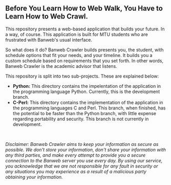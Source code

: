 <h2>Before You Learn How to Web Walk, You Have to Learn How to Web Crawl.</h2>
<p>This repository presents a web-based application that builds your future. In
  a way, of course. This application is built for MTU students who are
  frustrated with Banweb's usual interface.</p>
<p>So what does it do? Banweb Crawler builds presents you, the student, with
  schedule options that fit your needs, and your timeline. It builds you a
  custom schedule based on requirements that you set forth. In other words,
  Banweb Crawler is the academic advisor that listens.</p>
<p>This repository is split into two sub-projects. These are
  explained below:</p>
<ul>
  <li><b>Python:</b> This directory contains the impelentation of the application
    in the programming language Python. Currently, this is the
    development branch.</li>
  <li><b>C-Perl:</b> This directory contains the implementation of the 
    application in the programming languages C and Perl. This branch, when 
    finished, has the potential to be faster than the Python branch, with 
    little expense regarding portability and security. This branch is not 
    currently in development.</li>
</ul>
<br/>
<p><em>Disclaimer: Banweb Crawler aims to keep your information as secure as
    possible. We don't store your information, don't share your information with
    any third parties, and make every attempt to provide you a secure connection
     to the Banweb server you use every day. By using our service, you 
    acknowledge that we are not responsible for any fault in security or any
    situations you may experience as a result of a malicious party obtaining
    your information.</em></p>
